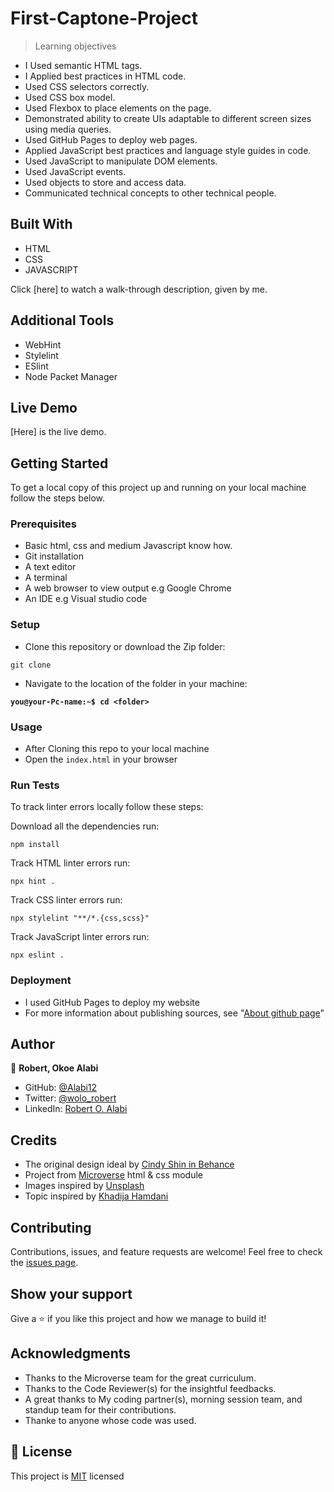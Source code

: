 # First-Captone-Project

> Learning objectives

- I Used semantic HTML tags.
- I Applied best practices in HTML code.
- Used CSS selectors correctly.
- Used CSS box model.
- Used Flexbox to place elements on the page.
- Demonstrated ability to create UIs adaptable to different screen sizes using media queries.
- Used GitHub Pages to deploy web pages.
- Applied JavaScript best practices and language style guides in code.
- Used JavaScript to manipulate DOM elements.
- Used JavaScript events.
- Used objects to store and access data.
- Communicated technical concepts to other technical people.

## Built With

- HTML
- CSS
- JAVASCRIPT

Click [here] to watch a walk-through description, given by me.

## Additional Tools

- WebHint
- Stylelint
- ESlint
- Node Packet Manager

## Live Demo

[Here] is the live demo.

## Getting Started

To get a local copy of this project up and running on your local machine follow the steps below.

### Prerequisites

- Basic html, css and medium Javascript know how.
- Git installation
- A text editor
- A terminal
- A web browser to view output e.g Google Chrome
- An IDE e.g Visual studio code

### Setup

- Clone this repository or download the Zip folder:

```
git clone
```

- Navigate to the location of the folder in your machine:

**`you@your-Pc-name:~$ cd <folder>`**

### Usage

- After Cloning this repo to your local machine
- Open the `index.html` in your browser

### Run Tests

To track linter errors locally follow these steps:

Download all the dependencies run:

```
npm install
```

Track HTML linter errors run:

```
npx hint .
```

Track CSS linter errors run:

```
npx stylelint "**/*.{css,scss}"
```

Track JavaScript linter errors run:

```
npx eslint .
```

### Deployment

- I used GitHub Pages to deploy my website
- For more information about publishing sources, see "[About github page](https://docs.github.com/en/pages/getting-started-with-github-pages/about-github-pages#publishing-sources-for-github-pages-sites)"

## Author

👤 **Robert, Okoe Alabi**

- GitHub: [@Alabi12](https://github.com/Alabi12)
- Twitter: [@wolo_robert](https://twitter.com/wolo_robert)
- LinkedIn: [Robert O. Alabi](https://linkedin.com/in/robert-o-alabi-49ba4b184)

## Credits

- The original design ideal by [Cindy Shin in Behance](https://www.behance.net/adagio07)
- Project from [Microverse](https://bit.ly/MicroverseTN) html & css module
- Images inspired by [Unsplash](unsplash.com)
- Topic inspired by [Khadija Hamdani](https://www.researchgate.net/publication/329972741_Knowledge_based_entrepreneurship_the_role_of_networks)

## Contributing

Contributions, issues, and feature requests are welcome!
Feel free to check the [issues page](https://github.com/Alabi12/First-Captone-Project/issues).

## Show your support

Give a ⭐️ if you like this project and how we manage to build it!

## Acknowledgments

- Thanks to the Microverse team for the great curriculum.
- Thanks to the Code Reviewer(s) for the insightful feedbacks.
- A great thanks to My coding partner(s), morning session team, and standup team for their contributions.
- Thanke to anyone whose code was used.

## 📝 License

This project is [MIT](MIT.md) licensed
